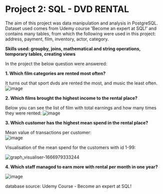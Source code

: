 # Project 2: SQL - DVD RENTAL

The aim of this project was data manipulation and analysis in PostgreSQL. Dataset used comes from Udemy course 'Become an expert at SQL!' and contains many tables, from which the following were used in this project: address, payment, film, inventory, actor, category. 

**Skills used: groupby, joins, mathematical and string operations, temporary tables, creating views**

In the project the below question were answered:

**1. Which film categories are rented most often?** 

It turns out that sport dvds are rented the most, and music the least often. \
![image](https://user-images.githubusercontent.com/96730074/198698116-44db1bf6-7d4e-4479-ab43-feece9df4cc5.png)

**2. Which films brought the highest income to the rental place?** 

Below you can see the list of film with total earnings and how many times they were rented: 
![image](https://user-images.githubusercontent.com/96730074/198698722-826a6e32-3166-4253-9000-1468076cad4c.png)

**3. Which customer has the highest mean spend in the rental place?** 

Mean value of transactions per customer: \
![image](https://user-images.githubusercontent.com/96730074/198699943-69ba0317-fd6f-4fd6-b229-73c6674da153.png)

Visualisation of the mean spend for the customers with id 1-99:

![graph_visualiser-1666979333244](https://user-images.githubusercontent.com/96730074/198700508-9f997b3b-6783-41e8-bbdd-574923c68e77.png)


**4. Which staff managed to earn more with rental per month in one year?** 

![image](https://user-images.githubusercontent.com/96730074/198700941-7a471d97-8dac-4785-8822-d384c7aca099.png)


database source: Udemy Course - Become an expert at SQL!
